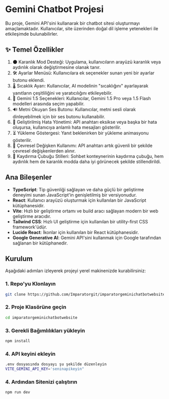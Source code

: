 # Gemini Chatbot Projesi

Bu proje, Gemini API'sini kullanarak bir chatbot sitesi oluşturmayı amaçlamaktadır. Kullanıcılar, site üzerinden doğal dil işleme yetenekleri ile etkileşimde bulunabilirler.

## ✨ Temel Özellikler

1. 🌑 Karanlık Mod Desteği: Uygulama, kullanıcıların arayüzü karanlık veya aydınlık olarak değiştirmesine olanak tanır.
2. 🛠 Ayarlar Menüsü: Kullanıcılara ek seçenekler sunan yeni bir ayarlar butonu eklendi.
3. 🌡 Sıcaklık Ayarı: Kullanıcılar, AI modelinin "sıcaklığını" ayarlayarak yanıtların çeşitliliğini ve yaratıcılığını etkileyebilir.
4. 🔄 Gemini 1.5 Seçenekleri: Kullanıcılar, Gemini 1.5 Pro veya 1.5 Flash modelleri arasında seçim yapabilir.
5. 🔊 Metni Okuyan Ses Butonu: Kullanıcılar, metni sesli olarak dinleyebilmek için bir ses butonu kullanabilir.
6. 🔧 Geliştirilmiş Hata Yönetimi: API anahtarı eksikse veya başka bir hata oluşursa, kullanıcıya anlamlı hata mesajları gösterilir.
7. ⏳ Yükleme Göstergesi: Yanıt beklenirken bir yükleme animasyonu gösterilir.
8. 🔑 Çevresel Değişken Kullanımı: API anahtarı artık güvenli bir şekilde çevresel değişkenlerden alınır.
9. 🎨 Kaydırma Çubuğu Stilleri: Sohbet konteynerinin kaydırma çubuğu, hem aydınlık hem de karanlık modda daha iyi görünecek şekilde stillendirildi.

## Ana Bileşenler

- **TypeScript**: Tip güvenliği sağlayan ve daha güçlü bir geliştirme deneyimi sunan JavaScript'in genişletilmiş bir versiyonudur.
- **React**: Kullanıcı arayüzü oluşturmak için kullanılan bir JavaScript kütüphanesidir.
- **Vite**: Hızlı bir geliştirme ortamı ve build aracı sağlayan modern bir web geliştirme aracıdır.
- **Tailwind CSS**: Hızlı UI geliştirme için kullanılan bir utility-first CSS framework'üdür.
- **Lucide React**: İkonlar için kullanılan bir React kütüphanesidir.
- **Google Generative AI**: Gemini API'sini kullanmak için Google tarafından sağlanan bir kütüphanedir.

## Kurulum

Aşağıdaki adımları izleyerek projeyi yerel makinenizde kurabilirsiniz:

### 1. Repo'yu Klonlayın

```bash
git clone https://github.com/Imparatorgit/imparatorgeminichatbotwebsite/
```
### 2. Proje Klasörüne geçin

```bash
cd imparatorgeminichatbotwebsite
```

### 3. Gerekli Bağımlılıkları yükleyin

```bash
npm install
```

### 4. API keyini ekleyin

```bash
.env dosyasında dosyayı şu şekilde düzenleyin
VITE_GEMINI_API_KEY='seninapikeyin"
```


### 4. Ardından Sitenizi çalıştırın

```bash
npm run dev
```
